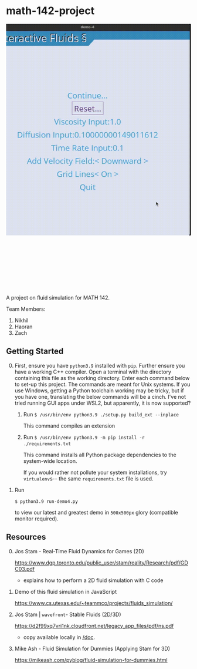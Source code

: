 # math-142-project

<!-- For some infernal reason, iMovie will not export weird aspect ratios. Good enough, I say. -->
<img
    src="doc/Project Demo 1.gif"
    style="object-fit: none; object-position: -290px 0; width: 700px; height: 720px"
 />

A project on fluid simulation for MATH 142.

Team Members:
1.  Nikhil
2.  Haoran
3.  Zach

## Getting Started

0.  First, ensure you have `python3.9` installed with `pip`.
    Further ensure you have a working C++ compiler.
    Open a terminal with the directory containing this file as the working directory.
    Enter each command below to set-up this project.
    The commands are meant for Unix systems.
    If you use Windows, getting a Python toolchain working may be tricky, but if you 
    have one, translating the below commands will be a cinch. 
    I've not tried running GUI apps under WSL2, but apparently, it is now supported?

    1.  Run `$ /usr/bin/env python3.9 ./setup.py build_ext --inplace`
        
        This command compiles an extension 

    2.  Run `$ /usr/bin/env python3.9 -m pip install -r ./requirements.txt`

        This command installs all Python package dependencies to the system-wide 
        location.

        If you would rather not pollute your system installations, try
        `virtualenv`s-- the same `requirements.txt` file is used.

1.  Run 

    ```
    $ python3.9 run-demo4.py
    ```

    to view our latest and greatest demo in `500x500px` glory (compatible monitor required).



## Resources

0. Jos Stam - Real-Time Fluid Dynamics for Games (2D) 

    https://www.dgp.toronto.edu/public_user/stam/reality/Research/pdf/GDC03.pdf

    - explains how to perform a 2D fluid simulation with C code

1.  Demo of this fluid simulation in JavaScript

    https://www.cs.utexas.edu/~teammco/projects/fluids_simulation/

2.  Jos Stam | `wavefront`- Stable Fluids (2D/3D)

    https://d2f99xq7vri1nk.cloudfront.net/legacy_app_files/pdf/ns.pdf
    - copy available locally in [/doc](/doc/Jos%20Stam%20-%20Stable%20Fluids.pdf).

3.  Mike Ash - Fluid Simulation for Dummies  (Applying Stam for 3D)

    https://mikeash.com/pyblog/fluid-simulation-for-dummies.html
